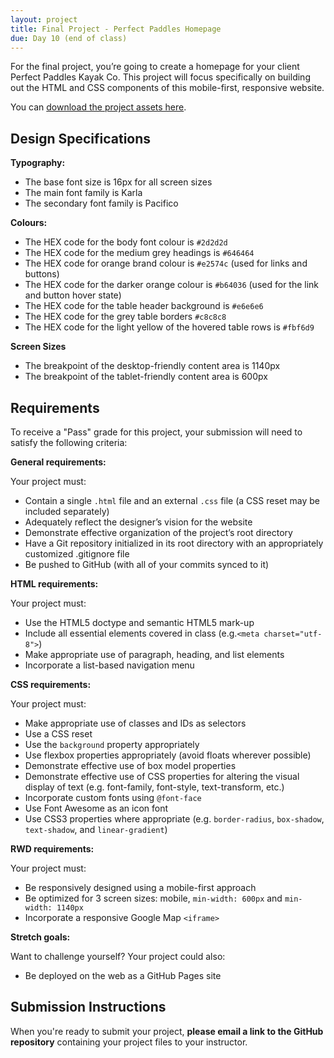 ```yaml
---
layout: project
title: Final Project - Perfect Paddles Homepage
due: Day 10 (end of class)
---
```


For the final project, you’re going to create a homepage for your client Perfect Paddles Kayak Co. This project will focus specifically on building out the HTML and CSS components of this mobile-first, responsive website.

You can [download the project assets here](/public/files/final-project-assets.zip).

## Design Specifications

**Typography:**

- The base font size is 16px for all screen sizes 
- The main font family is Karla
- The secondary font family is Pacifico

**Colours:**

- The HEX code for the body font colour is `#2d2d2d`
- The HEX code for the medium grey headings is `#646464`
- The HEX code for orange brand colour is `#e2574c` (used for links and buttons)
- The HEX code for the darker orange colour is `#b64036` (used for the link and button hover state)
- The HEX code for the table header background is `#e6e6e6`
- The HEX code for the grey table borders `#c8c8c8`
- The HEX code for the light yellow of the hovered table rows is `#fbf6d9`

**Screen Sizes**

- The breakpoint of the desktop-friendly content area is 1140px
- The breakpoint of the tablet-friendly content area is 600px

## Requirements

To receive a "Pass" grade for this project, your submission will need to satisfy the following criteria:

**General requirements:**

Your project must:

- Contain a single `.html` file and an external `.css` file (a CSS reset may be included separately)
- Adequately reflect the designer’s vision for the website
- Demonstrate effective organization of the project’s root directory
- Have a Git repository initialized in its root directory with an appropriately customized .gitignore file
- Be pushed to GitHub (with all of your commits synced to it)

**HTML requirements:**

Your project must:

- Use the HTML5 doctype and semantic HTML5 mark-up
- Include all essential elements covered in class (e.g.`<meta charset="utf-8">`)
- Make appropriate use of paragraph, heading, and list elements
- Incorporate a list-based navigation menu

**CSS requirements:**

Your project must:

- Make appropriate use of classes and IDs as selectors
- Use a CSS reset
- Use the `background` property appropriately
- Use flexbox properties appropriately (avoid floats wherever possible)
- Demonstrate effective use of box model properties
- Demonstrate effective use of CSS properties for altering the visual display of text (e.g. font-family, font-style, text-transform, etc.)
- Incorporate custom fonts using `@font-face`
- Use Font Awesome as an icon font
- Use CSS3 properties where appropriate (e.g. `border-radius`, `box-shadow`, `text-shadow`, and `linear-gradient`)

**RWD requirements:**

Your project must:

- Be responsively designed using a mobile-first approach
- Be optimized for 3 screen sizes: mobile, `min-width: 600px` and `min-width: 1140px`
- Incorporate a responsive Google Map `<iframe>`

**Stretch goals:**

Want to challenge yourself? Your project could also:

- Be deployed on the web as a GitHub Pages site

## Submission Instructions

When you're ready to submit your project, **please email a link to the GitHub repository** containing your project files to your instructor.
